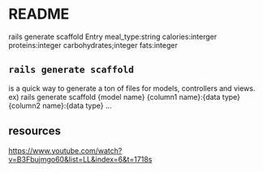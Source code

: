 # README

rails generate scaffold Entry meal_type:string calories:interger proteins:integer carbohydrates;integer fats:integer

## `rails generate scaffold`

is a quick way to generate a ton of files for models, controllers and views.
ex) rails generate scaffold {model name} {column1 name}:{data type} {column2 name}:{data type} …

## resources

https://www.youtube.com/watch?v=B3Fbujmgo60&list=LL&index=6&t=1718s

